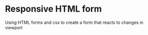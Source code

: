 # Responsive HTML form
 Using HTML forms and css to create a form that reacts to changes in viewport
